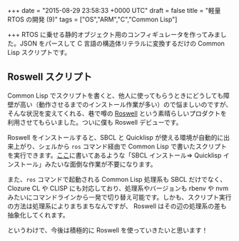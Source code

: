 
+++
date = "2015-08-29 23:58:33 +0000 UTC"
draft = false
title = "軽量 RTOS の開発 (9)"
tags = ["OS","ARM","C","Common Lisp"]

+++
RTOS に乗せる静的オブジェクト用のコンフィギュレータを作ってみました。JSON をパースして C 言語の構造体リテラルに変換するだけの Common Lisp スクリプトです。


<div class="github-card" data-user="tanakahx/uros/blob/master/util" data-repo="config.ros" data-width="400" data-height="" data-theme="default"></div>
<script src="https://cdn.jsdelivr.net/github-cards/latest/widget.js"></script>


## Roswell スクリプト

Common Lisp でスクリプトを書くと、他人に使ってもらうときにどうしても障壁が高い（動作させるまでのインストール作業が多い）ので悩ましいのですが、そんな状況を変えてくれる、巷で噂の <a href="https://github.com/snmsts/roswell">Roswell</a> という素晴らしいプロダクトを利用させてもらいました。ついに僕も Roswell デビューです。


<div class="github-card" data-user="snmsts" data-repo="roswell" data-width="400" data-height="" data-theme="default"></div>
<script src="https://cdn.jsdelivr.net/github-cards/latest/widget.js"></script>


Roswell をインストールすると、SBCL と Quicklisp が使える環境が自動的に出来上がり、シェルから <code>ros</code> コマンド経由で Common Lisp で書いたスクリプトを実行できます。<a href="https://tanakahx.com/2015/07/25/2015-07-25-235218/">ここ</a>に書いてあるような「SBCL インストール⇒ Quicklisp インストール」みたいな面倒な作業が不要になります。

また、<code>ros</code> コマンドで起動される Common Lisp 処理系も SBCL だけでなく、Clozure CL や CLISP にも対応しており、処理系やバージョンも rbenv や nvm みたいにコマンドラインから一発で切り替え可能です。しかも、スクリプト実行の方法は処理系によりまちまちなんですが、 Roswell はその辺の処理系の差も抽象化してくれます。

というわけで、今後は積極的に Roswell を使っていきたいと思います！


